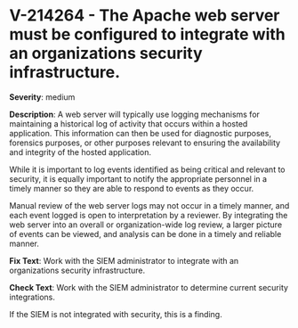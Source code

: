 # V-214264 - The Apache web server must be configured to integrate with an organizations security infrastructure.

**Severity**: medium

**Description**:
A web server will typically use logging mechanisms for maintaining a historical log of activity that occurs within a hosted application. This information can then be used for diagnostic purposes, forensics purposes, or other purposes relevant to ensuring the availability and integrity of the hosted application.

While it is important to log events identified as being critical and relevant to security, it is equally important to notify the appropriate personnel in a timely manner so they are able to respond to events as they occur. 

Manual review of the web server logs may not occur in a timely manner, and each event logged is open to interpretation by a reviewer. By integrating the web server into an overall or organization-wide log review, a larger picture of events can be viewed, and analysis can be done in a timely and reliable manner.

**Fix Text**:
Work with the SIEM administrator to integrate with an organizations security infrastructure.

**Check Text**:
Work with the SIEM administrator to determine current security integrations. 

If the SIEM is not integrated with security, this is a finding.
